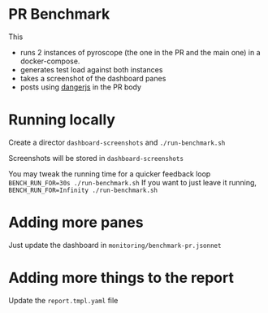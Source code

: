 # PR Benchmark
This

* runs 2 instances of pyroscope (the one in the PR and the main one) in a docker-compose.
* generates test load against both instances
* takes a screenshot of the dashboard panes
* posts using [dangerjs](https://danger.systems/js/) in the PR body

# Running locally

Create a director `dashboard-screenshots` and `./run-benchmark.sh`

Screenshots will be stored in `dashboard-screenshots`

You may tweak the running time for a quicker feedback loop `BENCH_RUN_FOR=30s ./run-benchmark.sh`
If you want to just leave it running, `BENCH_RUN_FOR=Infinity ./run-benchmark.sh`

# Adding more panes
Just update the dashboard in `monitoring/benchmark-pr.jsonnet`

# Adding more things to the report
Update the `report.tmpl.yaml` file
